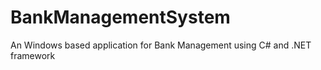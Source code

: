 # BankManagementSystem
An Windows based application for Bank Management using C# and .NET framework
